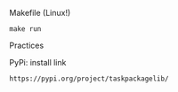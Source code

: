 Makefile (Linux!)

    make run

Practices

PyPi:
install link

    https://pypi.org/project/taskpackagelib/
